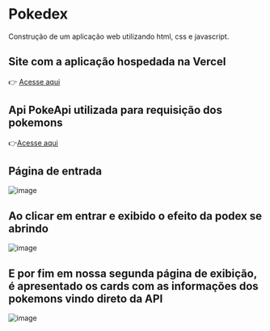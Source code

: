 # Pokedex
Construção de um aplicação web utilizando html, css e javascript.

## Site com a aplicação hospedada na Vercel
👉 [Acesse aqui](https://pokedex-v2-azure.vercel.app/)

## Api PokeApi utilizada para requisição dos pokemons
👉[Acesse aqui](https://pokeapi.co/)

## Página de entrada
![image](https://github.com/Lucasgyn94/pokedex-poke-api/assets/91031320/db635975-a0ae-45e6-b32e-98b0524fc2bb)

## Ao clicar em entrar e exibido o efeito da podex se abrindo
![image](https://github.com/Lucasgyn94/pokedex-poke-api/assets/91031320/6dab86a5-d326-4167-9269-6b4dec60f8e6)

## E por fim em nossa segunda página de exibição, é apresentado os cards com as informações dos pokemons vindo direto da API
![image](https://github.com/Lucasgyn94/pokedex-poke-api/assets/91031320/56783fcb-79a6-4c92-a8bc-57ed5981c5d9)


